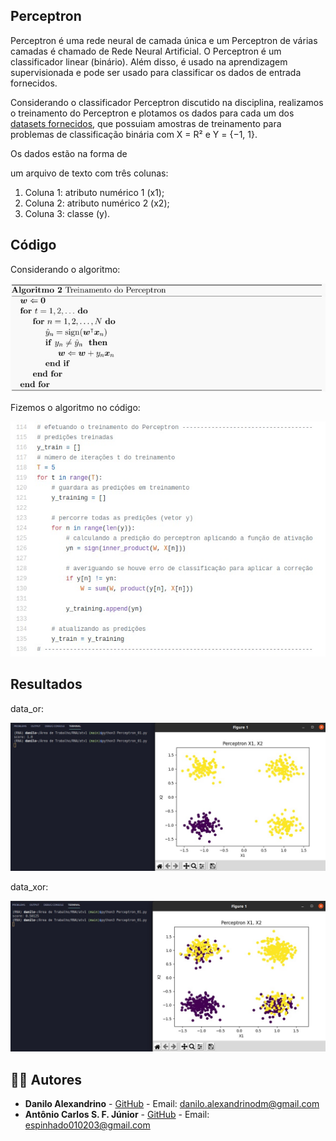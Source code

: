 ## Perceptron

Perceptron é uma rede neural de camada única e um Perceptron de várias camadas é chamado de Rede Neural Artificial. O Perceptron é um classificador linear (binário). Além disso, é usado na aprendizagem supervisionada e pode ser usado para classificar os dados de entrada fornecidos.

Considerando o classificador Perceptron discutido na disciplina, realizamos o treinamento do Perceptron e plotamos os dados para cada um dos <a href="https://github.com/daniloaldm/RNA/tree/main/atv1/dados">datasets fornecidos</a>, que possuiam amostras de treinamento para problemas de classificação binária com X = R² e Y = {−1, 1}.

Os dados estão na forma de

um arquivo de texto com três colunas:

1. Coluna 1: atributo numérico 1 (x1);
2. Coluna 2: atributo numérico 2 (x2);
3. Coluna 3: classe (y).

## Código
Considerando o algoritmo:
<p align="center">
   <img width="600" src="imagens/algoritmo_perceptron.jpeg">
</p>

Fizemos o algoritmo no código:
<p align="center">
   <img width="600" src="imagens/treinamento.jpeg">
</p>

## Resultados
data_or:
<p align="center">
   <img width="600" src="imagens/data_or_percent.jpeg">
</p>

data_xor:
<p align="center">
   <img width="600" src="imagens/data_xor_percent.jpeg">
</p>

## :man_technologist: Autores

- **Danilo Alexandrino** - [GitHub](https://github.com/daniloaldm) - Email: [danilo.alexandrinodm@gmail.com](mailto:danilo.alexandrinodm@gmail.com)
- **Antônio Carlos S. F. Júnior** - [GitHub](https://github.com/cacajr) - Email: [espinhado010203@gmail.com](espinhado010203@gmail.com)
